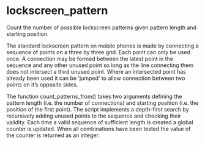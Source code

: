 # lockscreen_pattern
Count the number of possible lockscreen patterns given pattern length and starting position.

The standard lockscreen pattern on mobile phones is made by connecting a sequence of points on a three by three grid. Each point can only be used once. A connection may be formed between the latest point in the sequence and any other unused point so long as the line connecting them does not intersect a third unused point. Where an intersected point has already been used it can be 'jumped' to allow connection between two points on it’s opposite sides.

The function count_patterns_from() takes two arguments defining the pattern length (i.e. the number of connections) and starting position (i.e. the position of the first point). The script implements a depth-first search by recursively adding unused points to the sequence and checking their validity. Each time a valid sequence of sufficient length is created a global counter is updated. When all combinations have been tested the value of the counter is returned as an integer.
